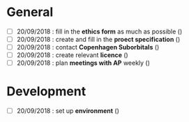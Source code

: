 # General
- [ ] 20/09/2018 : fill in the **ethics form** as much as possible ()
- [ ] 20/09/2018 : create and fill in the **proect specification** ()
- [ ] 20/09/2018 : contact **Copenhagen Suborbitals** ()
- [ ] 20/09/2018 : create relevant **licence** ()
- [ ] 20/09/2018 : plan **meetings with AP** weekly ()

# Development
- [ ] 20/09/2018 : set up **environment** ()

